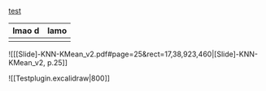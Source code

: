 [test](https://user-images.githubusercontent.com/89109712/160023366-7a1ca044-5725-4d30-a0a7-f7e0664281da.mp4)

| lmao d | lamo  |
| ------ | ----- |
|        |       |



![[[Slide]-KNN-KMean_v2.pdf#page=25&rect=17,38,923,460|[Slide]-KNN-KMean_v2, p.25]]


![[Testplugin.excalidraw|800]]